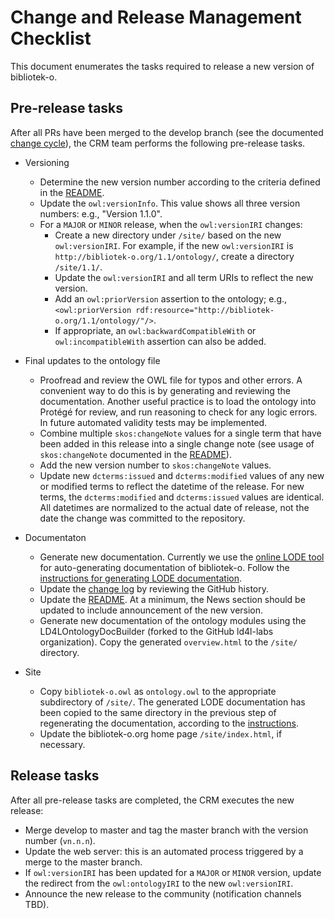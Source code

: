 # Change and Release Management Checklist

This document enumerates the tasks required to release a new version of bibliotek-o.

## Pre-release tasks

After all PRs have been merged to the develop branch (see the documented [change cycle](crm.md)), the CRM team performs the following pre-release tasks.

* Versioning
    * Determine the new version number according to the criteria defined in the [README](/README.md).
    * Update the `owl:versionInfo`.  This value shows all three version numbers: e.g., "Version 1.1.0".
    * For a `MAJOR` or `MINOR` release, when the `owl:versionIRI` changes:
      * Create a new directory under `/site/` based on the new `owl:versionIRI`. For example, if the new `owl:versionIRI` is `http://bibliotek-o.org/1.1/ontology/`, create a directory `/site/1.1/`.
      * Update the `owl:versionIRI` and all term URIs to reflect the new version. 
      * Add an `owl:priorVersion` assertion to the ontology; e.g., `<owl:priorVersion rdf:resource="http://bibliotek-o.org/1.1/ontology/"/>`.
      * If appropriate, an `owl:backwardCompatibleWith` or `owl:incompatibleWith` assertion can also be added.

* Final updates to the ontology file 
  * Proofread and review the OWL file for typos and other errors. A convenient way to do this is by generating and reviewing the documentation. Another useful practice is to load the ontology into Protégé for review, and run reasoning to check for any logic errors. In future automated validity tests may be implemented.
  * Combine multiple `skos:changeNote` values for a single term that have been added in this release into a single change note (see usage of `skos:changeNote` documented in the [README](/README.md)).
  * Add the new version number to `skos:changeNote` values.
  * Update new `dcterms:issued` and `dcterms:modified` values of any new or modified terms to reflect the datetime of the release. For new terms, the `dcterms:modified` and `dcterms:issued` values are identical. All datetimes are normalized to the actual date of release, not the date the change was committed to the repository.

* Documentaton
  * Generate new documentation. Currently we use the [online LODE tool](http://www.essepuntato.it/lode) for auto-generating documentation of bibliotek-o. Follow the [instructions for generating LODE documentation](/doc/lode/readme.md).
  * Update the [change log](/CHANGELOG.md) by reviewing the GitHub history.
  * Update the [README](/README.md). At a minimum, the News section should be updated to include announcement of the new version.
  * Generate new documentation of the ontology modules using the LD4LOntologyDocBuilder (forked to the GitHub ld4l-labs organization). Copy the generated `overview.html` to the `/site/` directory. 

* Site 
  * Copy `bibliotek-o.owl` as `ontology.owl` to the appropriate subdirectory of `/site/`. The generated LODE documentation has been copied to the same directory in the previous step of regenerating the documentation, according to the [instructions](/doc/lode/readme.md). 
  * Update the bibliotek-o.org home page `/site/index.html`, if necessary.
  

## Release tasks

After all pre-release tasks are completed, the CRM executes the new release:

* Merge develop to master and tag the master branch with the version number (`vn.n.n`).
* Update the web server: this is an automated process triggered by a merge to the master branch. 
* If `owl:versionIRI` has been updated for a `MAJOR` or `MINOR` version, update the redirect from the `owl:ontologyIRI` to the new `owl:versionIRI`. 
* Announce the new release to the community (notification channels TBD).